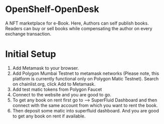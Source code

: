 # OpenShelf-OpenDesk
A NFT marketplace for e-Book. Here, Authors can self publish books. Readers can buy or sell books while compensating the author on every exchange transaction.

# Initial Setup

1. Add Metamask to your browser.
2. Add Polygon Mumbai Testnet to metamask networks (Please note, this platform is currently functional only on Polygon Matic Testnet). Search on chainlist.org, click Add to Metamask.
3. Add test matic tokens from Polygon Faucet
4. Connect to the website and you are good to go.
5. To get any book on rent first go to --> SuperFluid Dashboard and then connect with the same account from which you want to rent the book.
6. Then deposit some matic into superfluid dashboard. And you are good to get any book on rent if available.
